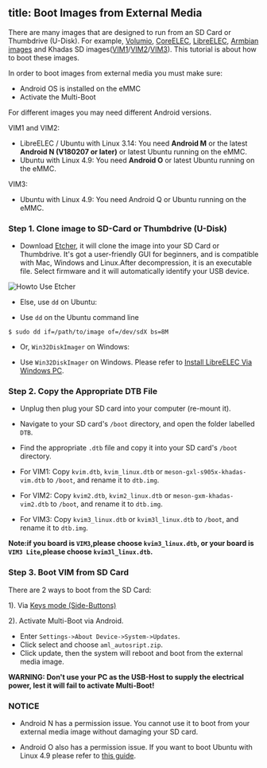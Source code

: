 title: Boot Images from External Media
---

There are many images that are designed to run from an SD Card or Thumbdrive (U-Disk). For example, [Volumio](https://forum.khadas.com/t/volumio-for-khadas/1437), [CoreELEC](https://coreelec.org/), [LibreELEC](https://libreelec.tv/downloads_new/khadas-vim/), [Armbian images](http://forum.khadas.com/t/armbian-kodi-ubuntu-debian-for-sd-usb-emmc/825) and Khadas SD images([VIM1](https://dl.khadas.com/Firmware/VIM1/Ubuntu/SD_USB/)/[VIM2](https://dl.khadas.com/Firmware/VIM2/Ubuntu/SD_USB/)/[VIM3](https://dl.khadas.com/Firmware/VIM3/Ubuntu/SD_USB/)). This tutorial is about how to boot these images.

In order to boot images from external media you must make sure:
* Android OS is installed on the eMMC
* Activate the Multi-Boot

For different images you may need different Android versions.

VIM1 and VIM2:

* LibreELEC / Ubuntu with Linux 3.14: You need **Android M** or the latest **Android N (V180207 or later)** or latest Ubuntu running on the eMMC.
* Ubuntu with Linux 4.9: You need **Android O** or latest Ubuntu running on the eMMC.

VIM3:

* Ubuntu with Linux 4.9: You need Android Q or Ubuntu running on the eMMC.

### Step 1. Clone image to SD-Card or Thumbdrive (U-Disk)

* Download [Etcher](https://www.balena.io/etcher/), it will clone the image into your SD Card or Thumbdrive. It's got a user-friendly GUI for beginners, and is compatible with Mac, Windows and Linux.After decompression, it is an executable file. Select firmware and it will automatically identify your USB device.

![Howto Use Etcher](/images/vim1/HowtoUseEtcher.png)

* Else, use `dd` on Ubuntu:

* Use `dd` on the Ubuntu command line

```
$ sudo dd if=/path/to/image of=/dev/sdX bs=8M
```

* Or, `Win32DiskImager` on Windows:

* Use `Win32DiskImager` on Windows. Please refer to [Install LibreELEC Via Windows PC](/vim1/InstallLibreELEC.html#On-Windows-PC).

### Step 2. Copy the Appropriate DTB File

* Unplug then plug your SD card into your computer (re-mount it).

* Navigate to your SD card's `/boot` directory, and open the folder labelled `DTB`.

* Find the appropriate `.dtb` file and copy it into your SD card's `/boot` directory.

* For VIM1: Copy `kvim.dtb`, `kvim_linux.dtb` or `meson-gxl-s905x-khadas-vim.dtb` to `/boot`, and rename it to `dtb.img`.
* For VIM2: Copy `kvim2.dtb`, `kvim2_linux.dtb` or `meson-gxm-khadas-vim2.dtb` to `/boot`, and rename it to `dtb.img`.
* For VIM3: Copy `kvim3_linux.dtb` or `kvim3l_linux.dtb` to `/boot`, and rename it to `dtb.img`.

**Note:if you board is `VIM3`,please choose `kvim3_linux.dtb`, or your board is `VIM3 Lite`,please choose `kvim3l_linux.dtb`.**

### Step 3. Boot VIM from SD Card
There are 2 ways to boot from the SD Card:

1). Via [Keys mode (Side-Buttons)](/vim1/HowtoBootIntoUpgradeMode.html)

2). Activate Multi-Boot via Android.

* Enter `Settings->About Device->System->Updates`.
* Click select and choose `aml_autosript.zip`.
* Click update, then the system will reboot and boot from the external media image.

**WARNING: Don't use your PC as the USB-Host to supply the electrical power, lest it will fail to activate Multi-Boot!**

### NOTICE
* Android N has a permission issue. You cannot use it to boot from your external media image without damaging your SD card.

* Android O also has a permission issue. If you want to boot Ubuntu with Linux 4.9 please refer to [this guide](http://forum.khadas.com/t/armbian-kodi-ubuntu-debian-for-sd-usb-emmc/825/109).
